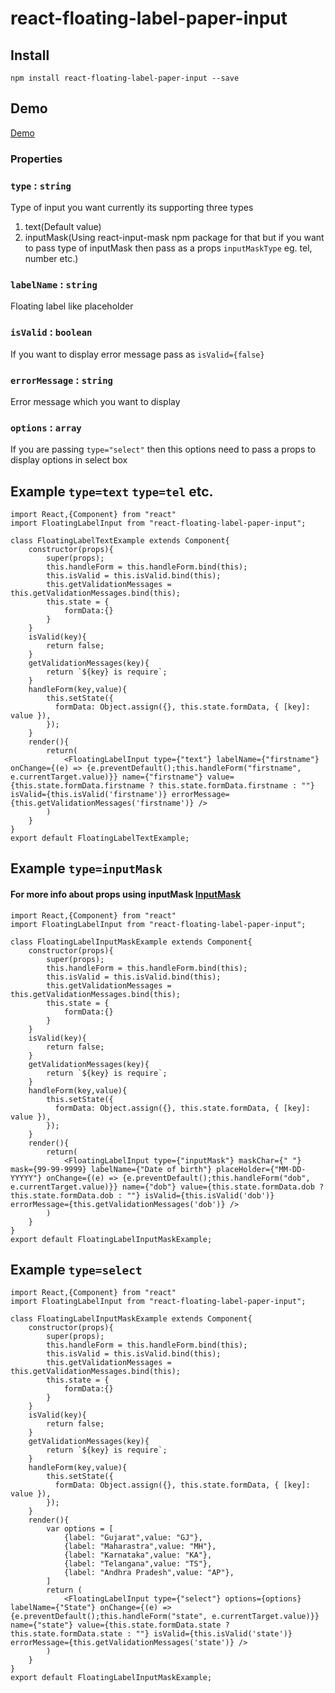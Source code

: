 # react-floating-label-paper-input

## Install
```npm install react-floating-label-paper-input --save```

## Demo
[Demo](http://react-floating-label-paper-input.surge.sh/)

### Properties

### `type` : `string`
Type of input you want currently its supporting three types

1) text(Default value)
2) inputMask(Using react-input-mask npm package for that but if you want to pass type of inputMask then pass as a props `inputMaskType` eg. tel, number etc.)

### `labelName` : `string`

Floating label like placeholder

### `isValid` : `boolean`

If you want to display error message pass as `isValid={false}`

### `errorMessage` : `string`

Error message which you want to display

### `options` : `array`

If you are passing `type="select"` then this options need to pass a props to display options in select box


## Example `type=text` `type=tel` etc.

```
import React,{Component} from "react"
import FloatingLabelInput from "react-floating-label-paper-input"; 

class FloatingLabelTextExample extends Component{
    constructor(props){
        super(props);
        this.handleForm = this.handleForm.bind(this);
        this.isValid = this.isValid.bind(this);
        this.getValidationMessages = this.getValidationMessages.bind(this);
        this.state = {
            formData:{}
        }
    }
    isValid(key){
        return false;
    }
    getValidationMessages(key){
        return `${key} is require`;
    }
    handleForm(key,value){
        this.setState({
          formData: Object.assign({}, this.state.formData, { [key]: value }),
        });
    }
    render(){
        return(
            <FloatingLabelInput type={"text"} labelName={"firstname"} onChange={(e) => {e.preventDefault();this.handleForm("firstname", e.currentTarget.value)}} name={"firstname"} value={this.state.formData.firstname ? this.state.formData.firstname : ""} isValid={this.isValid('firstname')} errorMessage={this.getValidationMessages('firstname')} />
        )
    }
}
export default FloatingLabelTextExample;
```

## Example `type=inputMask`
#### For more info about props using inputMask [InputMask](https://github.com/sanniassin/react-input-mask)
```
import React,{Component} from "react"
import FloatingLabelInput from "react-floating-label-paper-input"; 

class FloatingLabelInputMaskExample extends Component{
    constructor(props){
        super(props);
        this.handleForm = this.handleForm.bind(this);
        this.isValid = this.isValid.bind(this);
        this.getValidationMessages = this.getValidationMessages.bind(this);
        this.state = {
            formData:{}
        }
    }
    isValid(key){
        return false;
    }
    getValidationMessages(key){
        return `${key} is require`;
    }
    handleForm(key,value){
        this.setState({
          formData: Object.assign({}, this.state.formData, { [key]: value }),
        });
    }
    render(){
        return(
            <FloatingLabelInput type={"inputMask"} maskChar={" "} mask={99-99-9999} labelName={"Date of birth"} placeHolder={"MM-DD-YYYYY"} onChange={(e) => {e.preventDefault();this.handleForm("dob", e.currentTarget.value)}} name={"dob"} value={this.state.formData.dob ? this.state.formData.dob : ""} isValid={this.isValid('dob')} errorMessage={this.getValidationMessages('dob')} />
        )
    }
}
export default FloatingLabelInputMaskExample;
```
## Example `type=select`
```
import React,{Component} from "react"
import FloatingLabelInput from "react-floating-label-paper-input"; 

class FloatingLabelInputMaskExample extends Component{
    constructor(props){
        super(props);
        this.handleForm = this.handleForm.bind(this);
        this.isValid = this.isValid.bind(this);
        this.getValidationMessages = this.getValidationMessages.bind(this);
        this.state = {
            formData:{}
        }
    }
    isValid(key){
        return false;
    }
    getValidationMessages(key){
        return `${key} is require`;
    }
    handleForm(key,value){
        this.setState({
          formData: Object.assign({}, this.state.formData, { [key]: value }),
        });
    }
    render(){
        var options = [
            {label: "Gujarat",value: "GJ"},
            {label: "Maharastra",value: "MH"},
            {label: "Karnataka",value: "KA"},
            {label: "Telangana",value: "TS"},
            {label: "Andhra Pradesh",value: "AP"},
        ]
        return (
            <FloatingLabelInput type={"select"} options={options} labelName={"State"} onChange={(e) => {e.preventDefault();this.handleForm("state", e.currentTarget.value)}} name={"state"} value={this.state.formData.state ? this.state.formData.state : ""} isValid={this.isValid('state')} errorMessage={this.getValidationMessages('state')} />
        )
    }
}
export default FloatingLabelInputMaskExample;
```

